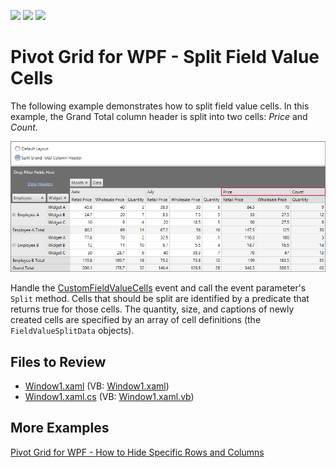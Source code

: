 <!-- default badges list -->
![](https://img.shields.io/endpoint?url=https://codecentral.devexpress.com/api/v1/VersionRange/128579003/22.2.2%2B)
[![](https://img.shields.io/badge/Open_in_DevExpress_Support_Center-FF7200?style=flat-square&logo=DevExpress&logoColor=white)](https://supportcenter.devexpress.com/ticket/details/E2764)
[![](https://img.shields.io/badge/📖_How_to_use_DevExpress_Examples-e9f6fc?style=flat-square)](https://docs.devexpress.com/GeneralInformation/403183)
<!-- default badges end -->

# Pivot Grid for WPF - Split Field Value Cells

The following example demonstrates how to split field value cells. In this example, the Grand Total column header is split into two cells: _Price_ and _Count_.

![Pivot Grid](./images/PivotGrid.png)

Handle the [CustomFieldValueCells](https://docs.devexpress.com/WPF/DevExpress.Xpf.PivotGrid.PivotGridControl.CustomFieldValueCells?p=netframework) event and call the event parameter's `Split` method. Cells that should be split are identified by a predicate that returns true for those cells. The quantity, size, and captions of newly created cells are specified by an array of cell definitions (the `FieldValueSplitData` objects).

## Files to Review

* [Window1.xaml](./CS/Window1.xaml) (VB: [Window1.xaml](./VB/Window1.xaml))
* [Window1.xaml.cs](./CS/Window1.xaml.cs) (VB: [Window1.xaml.vb](./VB/Window1.xaml.vb))

## More Examples 

[Pivot Grid for WPF - How to Hide Specific Rows and Columns](https://github.com/DevExpress-Examples/wpf-pivot-grid-hide-specific-columns-and-row)
